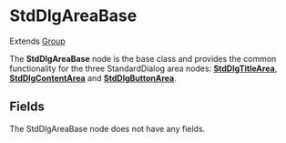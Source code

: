 StdDlgAreaBase
==============

Extends [Group](/docs/references/scenegraph/layout-group-nodes/group.md)

The **StdDlgAreaBase** node is the base class and provides the common functionality for the three StandardDialog area nodes: [**StdDlgTitleArea**](/docs/references/scenegraph/standard-dialog-framework-nodes/std-dlg-title-area.md), [**StdDlgContentArea**](/docs/references/scenegraph/standard-dialog-framework-nodes/std-dlg-content-area.md) and [**StdDlgButtonArea**](/docs/references/scenegraph/standard-dialog-framework-nodes/std-dlg-button-area.md).

Fields
------

The StdDlgAreaBase node does not have any fields.